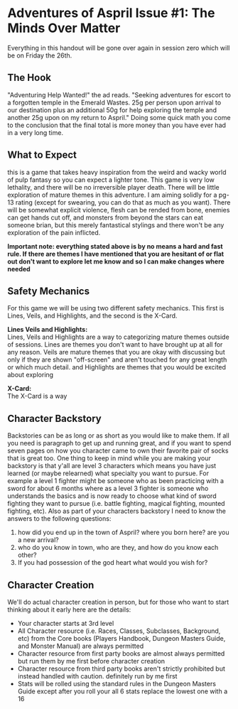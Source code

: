 # Adventures of Aspril Issue #1: The Minds Over Matter
Everything in this handout will be gone over again in session zero which will be on Friday the 26th. 

## The Hook
"Adventuring Help Wanted!" the ad reads. "Seeking adventures for escort to a forgotten temple in the Emerald Wastes. 25g per person upon arrival to our destination plus an additional 50g for help exploring the temple and another 25g upon on my return to Aspril." Doing some quick math you come to the conclusion that the final total is more money than you have ever had in a very long time.

## What to Expect
this is a game that takes heavy inspiration from the weird and wacky world of pulp fantasy so you can expect a lighter tone. This game is very low lethality, and there will be no irreversible player death. There will be little exploration of mature themes in this adventure. I am aiming solidly for a pg-13 rating (except for swearing, you can do that as much as you want). There will be somewhat explicit violence, flesh can be rended from bone, enemies can get hands cut off, and monsters from beyond the stars can eat someone brian, but this merely fantastical stylings and there won't be any exploration of the pain inflicted.

**Important note: everything stated above is by no means a hard and fast rule. If there are themes I have mentioned that you are hesitant of or flat out don't want to explore let me know and so I can make changes where needed**

## Safety Mechanics
For this game we will be using two different safety mechanics. This first is Lines, Veils, and Highlights, and the second is the X-Card. 

**Lines Veils and Highlights:** <br>
Lines, Veils and Highlights are a way to categorizing mature themes outside of sessions. Lines are themes you don't want to have brought up at all for any reason. Veils are mature themes that you are okay with discussing but only if they are shown "off-screen" and aren't touched for any great length or which much detail. and Highlights are themes that you would be excited about exploring

**X-Card:** <br>
The X-Card is a way 

## Character Backstory
Backstories can be as long or as short as you would like to make them. If all you need is paragraph to get up and running great, and if you want to spend seven pages on how you character came to own their favorite pair of socks that is great too. One thing to keep in mind while you are making your backstory is that y'all are level 3 characters which means you have just learned (or maybe relearned) what specialty you want to pursue. For example a level 1 fighter might be someone who as been practicing with a sword for about 6 months where as a level 3 fighter is someone who understands the basics and is now ready to choose what kind of sword fighting they want to pursue (i.e. battle fighting, magical fighting, mounted fighting, etc). Also as part of your characters backstory I need to know the answers to the following questions:

1. how did you end up in the town of Aspril? where you born here? are you a new arrival?
1. who do you know in town, who are they, and how do you know each other?
1. If you had possession of the god heart what would you wish for?


## Character Creation
We'll do actual character creation in person, but for those who want to start thinking about it early here are the details:
* Your character starts at 3rd level
* All Character resource (i.e. Races, Classes, Subclasses, Background, etc) from the Core books (Players Handbook, Dungeon Masters Guide, and Monster Manual) are always permitted
* Character resource from first party books are almost always permitted but run them by me first before character creation
* Character resource from third party books aren't strictly prohibited but instead handled with caution. definitely run by me first
* Stats will be rolled using the standard rules in the Dungeon Masters Guide except after you roll your all 6 stats replace the lowest one with a 16
